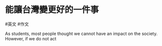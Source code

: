 # 能讓台灣變更好的一件事
#英文 #作文 

As students, most people thought we cannot have an impact on the society. However, if we do not act 